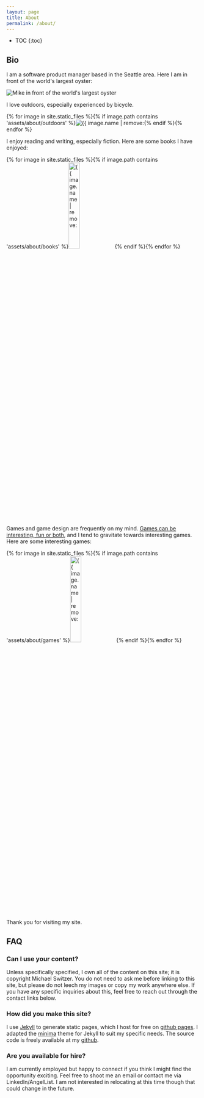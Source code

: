 ```yaml
---
layout: page
title: About
permalink: /about/
---
```


* TOC
{:toc}

## Bio
I am a software product manager based in the Seattle area. Here I am in front of the world's largest oyster:

![Mike in front of the world's largest oyster]({{site.url}}/assets/about/mike-oyster.jpg)

I love outdoors, especially experienced by bicycle.

<p>{% for image in site.static_files %}{% if image.path contains 'assets/about/outdoors' %}<img src="{{ site.url }}{{ image.path }}" alt="{{ image.name | remove: ".jpg" }}" />{% endif %}{% endfor %}</p>

I enjoy reading and writing, especially fiction. Here are some books I have enjoyed:

<p>{% for image in site.static_files %}{% if image.path contains 'assets/about/books' %}<a href="http://www.google.com/search?q={{ image.name | remove: ".jpg" }}"><img src="{{ site.url }}{{ image.path }}" alt="{{ image.name | remove: ".jpg" }}" width="24%" /></a>{% endif %}{% endfor %}</p>

Games and game design are frequently on my mind. [Games can be interesting, fun or both](https://youtu.be/I1Fg76c4Zfg?t=1m21s), and I tend to gravitate towards interesting games. Here are some interesting games:

<p>{% for image in site.static_files %}{% if image.path contains 'assets/about/games' %}<a href="http://www.google.com/search?q={{ image.name | remove: ".png" }}"><img src="{{ site.url }}{{ image.path }}" alt="{{ image.name | remove: ".jpg" }}" width="24%" /></a>{% endif %}{% endfor %}</p>

Thank you for visiting my site.

## FAQ
### Can I use your content?
Unless specifically specified, I own all of the content on this site; it is copyright Michael Switzer. You do not need to ask me before linking to this site, but please do not leech my images or copy my work anywhere else. If you have any specific inquiries about this, feel free to reach out through the contact links below.

### How did you make this site?
I use [Jekyll](https://jekyllrb.com) to generate static pages, which I host for free on [github pages](https://pages.github.com/). I adapted the [minima](https://github.com/jekyll/minima) theme for Jekyll to suit my specific needs. The source code is freely available at my [github](https://github.com/michaelswitzer/michaelswitzer.github.io).

### Are you available for hire?
I am currently employed but happy to connect if you think I might find the opportunity exciting. Feel free to shoot me an email or contact me via LinkedIn/AngelList. I am not interested in relocating at this time though that could change in the future.
